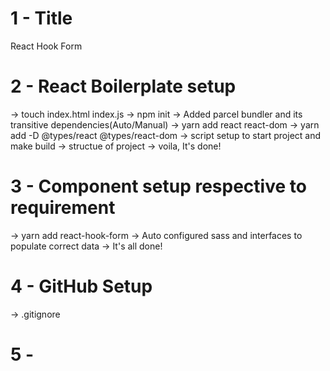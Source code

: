 # 1 - Title
React Hook Form

# 2 - React Boilerplate setup
-> touch index.html index.js
-> npm init
-> Added parcel bundler and its transitive dependencies(Auto/Manual)
-> yarn add react react-dom 
-> yarn add -D @types/react @types/react-dom
-> script setup to start project and make build
-> structue of project
-> voila, It's done!

# 3 - Component setup respective to requirement
-> yarn add react-hook-form
-> Auto configured sass and interfaces to populate correct data
-> It's all done!

# 4 - GitHub Setup
-> .gitignore

# 5 - 
